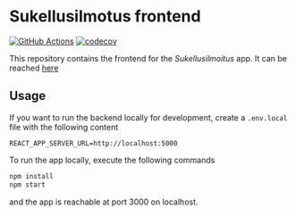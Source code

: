 # Sukellusilmotus frontend

[![GitHub Actions](https://github.com/Sukellusilmoitus/frontend/workflows/CI/badge.svg)](https://github.com/Sukellusilmoitus/frontend/actions)
[![codecov](https://codecov.io/gh/Sukellusilmoitus/frontend/branch/master/graph/badge.svg)](https://app.codecov.io/gh/Sukellusilmoitus/frontend)

This repository contains the frontend for the _Sukellusilmoitus_ app. It can be reached [here](https://sukellusilmoitus-staging-front.herokuapp.com/)

## Usage

If you want to run the backend locally for development, create a `.env.local` file with the following content

```
REACT_APP_SERVER_URL=http://localhost:5000
```

To run the app locally, execute the following commands

```bash
npm install
npm start
```

and the app is reachable at port 3000 on localhost.